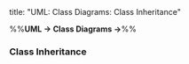 <frontmatter>
title: "UML: Class Diagrams: Class Inheritance"
</frontmatter>

<link rel="stylesheet" href="{{baseUrl}}/css/textbook.css">

<div class="website-content">

%%**UML → Class Diagrams →**%%

### Class Inheritance

<div id="main">

<include src="./what/embed.md" boilerplate  />

</div>
</div>
